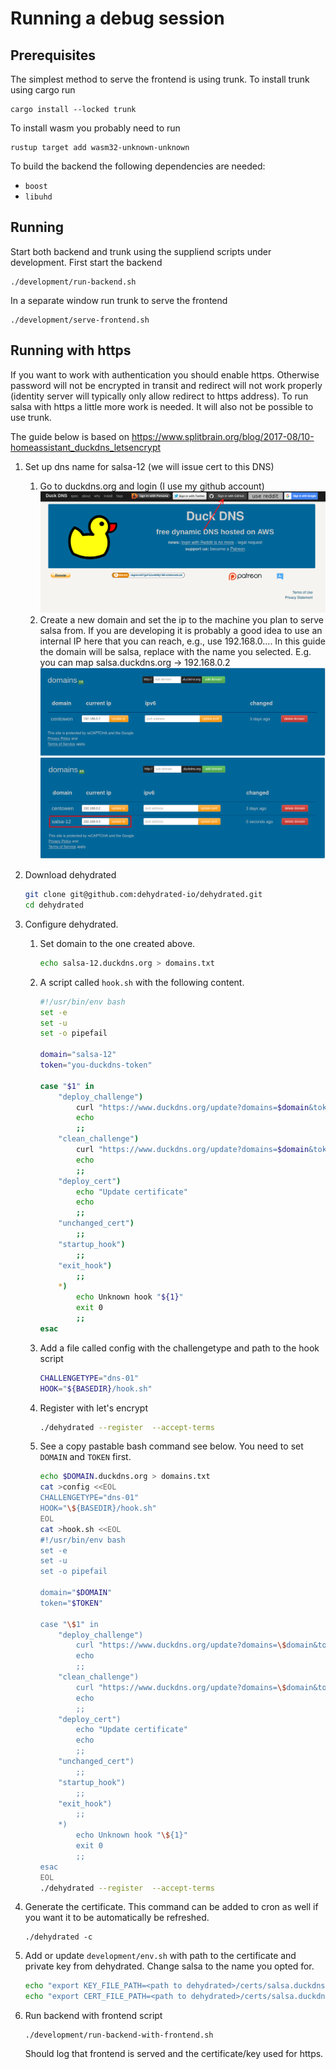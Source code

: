 # Running a debug session

## Prerequisites
The simplest method to serve the frontend is using trunk. To install trunk using cargo run

```
cargo install --locked trunk
```
To install wasm you probably need to run
```
rustup target add wasm32-unknown-unknown
```

To build the backend the following dependencies are needed:
* `boost`
* `libuhd`

## Running
Start both backend and trunk using the suppliend scripts under development. First start the backend

```shell
./development/run-backend.sh
```

In a separate window run trunk to serve the frontend

```shell
./development/serve-frontend.sh
```

## Running with https
If you want to work with authentication you should enable https. Otherwise password will not be encrypted in transit and redirect will not work properly (identity server will typically only allow redirect to https address). To run salsa with https a little more work is needed. It will also not be possible to use trunk.

The guide below is based on https://www.splitbrain.org/blog/2017-08/10-homeassistant_duckdns_letsencrypt

1. Set up dns name for salsa-12 (we will issue cert to this DNS)

    1. Go to duckdns.org and login (I use my github account)
        ![](docs/images/duckdns.png)
    2. Create a new domain and set the ip to the machine you plan to serve salsa from. If you are developing it is probably a good idea to use an internal IP here that you can reach, e.g., use 192.168.0.... In this guide the domain will be salsa, replace with the name you selected. E.g. you can map salsa.duckdns.org -> 192.168.0.2
        ![](docs/images/duckdns2.png)
        ![](docs/images/duckdns3.png)

2. Download dehydrated

    ```bash
    git clone git@github.com:dehydrated-io/dehydrated.git
    cd dehydrated
    ```

3. Configure dehydrated. 
    1. Set domain to the one created above.

        ```bash
        echo salsa-12.duckdns.org > domains.txt
        ```

    2. A script called `hook.sh` with the following content.

        ```bash
        #!/usr/bin/env bash
        set -e
        set -u
        set -o pipefail

        domain="salsa-12"
        token="you-duckdns-token"

        case "$1" in
            "deploy_challenge")
                curl "https://www.duckdns.org/update?domains=$domain&token=$token&txt=$4"
                echo
                ;;
            "clean_challenge")
                curl "https://www.duckdns.org/update?domains=$domain&token=$token&txt=removed&clear=true"
                echo
                ;;
            "deploy_cert")
                echo "Update certificate"
                echo
                ;;
            "unchanged_cert")
                ;;
            "startup_hook")
                ;;
            "exit_hook")
                ;;
            *)
                echo Unknown hook "${1}"
                exit 0
                ;;
        esac
        ```
    3. Add a file called config with the challengetype and path to the hook script

        ```bash
        CHALLENGETYPE="dns-01"
        HOOK="${BASEDIR}/hook.sh"
        ```

    4. Register with let's encrypt

        ```bash
        ./dehydrated --register  --accept-terms
        ```

    5. See a copy pastable bash command see below. You need to set `DOMAIN` and `TOKEN` first.

        ```bash
        echo $DOMAIN.duckdns.org > domains.txt
        cat >config <<EOL
        CHALLENGETYPE="dns-01"
        HOOK="\${BASEDIR}/hook.sh"
        EOL
        cat >hook.sh <<EOL
        #!/usr/bin/env bash
        set -e
        set -u
        set -o pipefail

        domain="$DOMAIN"
        token="$TOKEN"

        case "\$1" in
            "deploy_challenge")
                curl "https://www.duckdns.org/update?domains=\$domain&token=\$token&txt=\$4"
                echo
                ;;
            "clean_challenge")
                curl "https://www.duckdns.org/update?domains=\$domain&token=\$token&txt=removed&clear=true"
                echo
                ;;
            "deploy_cert")
                echo "Update certificate"
                echo
                ;;
            "unchanged_cert")
                ;;
            "startup_hook")
                ;;
            "exit_hook")
                ;;
            *)
                echo Unknown hook "\${1}"
                exit 0
                ;;
        esac
        EOL
        ./dehydrated --register  --accept-terms
        ```

4. Generate the certificate. This command can be added to cron as well if you want it to be automatically be refreshed.

    ```
    ./dehydrated -c
    ```

5. Add or update `development/env.sh` with path to the certificate and private key from dehydrated. Change salsa to the name you opted for.

    ```bash
    echo "export KEY_FILE_PATH=<path to dehydrated>/certs/salsa.duckdns.org/privkey.pem" >> ./development/env.sh
    echo "export CERT_FILE_PATH=<path to dehydrated>/certs/salsa.duckdns.org/fullchain.pem" >> ./development/env.sh
    ```

6. Run backend with frontend script

    ```shell
    ./development/run-backend-with-frontend.sh
    ```

    Should log that frontend is served and the certificate/key used for https.
